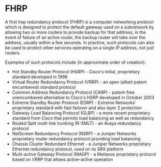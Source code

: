 # FHRP #

  A first hop redundancy protocol (FHRP) is a computer networking protocol which is designed to protect the default gateway used on a subnetwork by allowing two or more routers to provide backup for that address, in the event of failure of an active router, the backup router will take over the address, usually within a few seconds. In practice, such protocols can also be used to protect other services operating on a single IP address, not just routers.

Examples of such protocols include (in approximate order of creation):

- Hot Standby Router Protocol (HSRP) - Cisco's initial, proprietary standard developed in 1998
- Virtual Router Redundancy Protocol (VRRP) - an open (albeit patent encumbered) standard protocol
- Common Address Redundancy Protocol (CARP) - patent-free unencumbered alternative to Cisco's HSRP developed in October 2003
- Extreme Standby Router Protocol (ESRP) - Extreme Networks' proprietary standard with fast failover and also layer 2 protection
- Gateway Load Balancing Protocol (GLBP) - a more recent proprietary standard from Cisco that permits load balancing as well as redundancy
- Routed Split multi-link trunking (R-SMLT) - an Avaya redundancy protocol
- NetScreen Redundancy Protocol (NSRP) - a Juniper Networks proprietary router redundancy protocol providing load balancing
- Chassis Cluster Redundant Ethernet - a Juniper Networks proprietary Ethernet redundancy protocol, used on its SRX platform
- Multi-active Gateway Protocol (MAGP) - a Mellanox proprietary protocol based on VRRP that allows active-active operation
